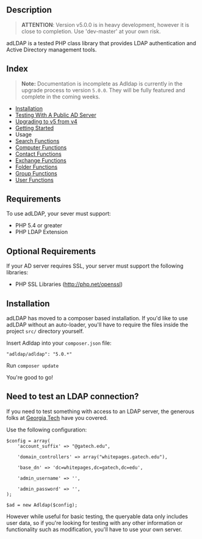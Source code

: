 ## Description

> **ATTENTION**: Version v5.0.0 is in heavy development, however it is close to completion. Use 'dev-master' at your own risk.

adLDAP is a tested PHP class library that provides LDAP authentication and Active Directory management tools.

## Index

> **Note:** Documentation is incomplete as Adldap is currently in the upgrade process to version `5.0.0`. They will be fully featured and complete in the coming weeks.

- [Installation](#installation)
- [Testing With A Public AD Server](#need-to-test-an-ldap-connection)
- [Upgrading to v5 from v4](docs/UPGRADING.md)
- [Getting Started](docs/GETTING-STARTED.md)
- Usage 
 - [Search Functions](docs/SEARCH-FUNCTIONS.md)
 - [Computer Functions](docs/COMPUTER-FUNCTIONS.md)
 - [Contact Functions](docs/CONTACT-FUNCTIONS.md)
 - [Exchange Functions](docs/EXCHANGE-FUNCTIONS.md)
 - [Folder Functions](docs/FOLDER-FUNCTIONS.md)
 - [Group Functions](docs/GROUP-FUNCTIONS.md)
 - [User Functions](docs/USER-FUNCTIONS.md)

## Requirements

To use adLDAP, your sever must support:

- PHP 5.4 or greater
- PHP LDAP Extension


## Optional Requirements

If your AD server requires SSL, your server must support the following libraries:

- PHP SSL Libraries (http://php.net/openssl)

## Installation

adLDAP has moved to a composer based installation. If you'd like to use adLDAP without an auto-loader, you'll
have to require the files inside the project `src/` directory yourself.

Insert Adldap into your `composer.json` file:

    "adldap/adldap": "5.0.*"
   
Run `composer update`

You're good to go!

## Need to test an LDAP connection?

If you need to test something with access to an LDAP server, the generous folks at [Georgia Tech](http://drupal.gatech.edu/handbook/public-ldap-server) have you covered.

Use the following configuration:

    $config = array(
        'account_suffix' => "@gatech.edu",
    
        'domain_controllers' => array("whitepages.gatech.edu"),
    
        'base_dn' => 'dc=whitepages,dc=gatech,dc=edu',
    
        'admin_username' => '',
    
        'admin_password' => '',
    );
    
    $ad = new Adldap($config);
    
However while useful for basic testing, the queryable data only includes user data, so if you're looking for testing with any other information
or functionality such as modification, you'll have to use your own server.
